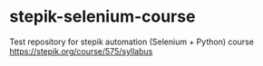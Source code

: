 # stepik-selenium-course
Test repository for stepik automation (Selenium + Python) course
https://stepik.org/course/575/syllabus

